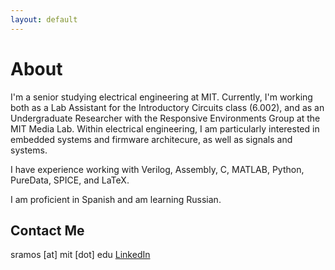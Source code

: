 ```yaml
---
layout: default
---
```


# About

I'm a senior studying electrical engineering at MIT. 
Currently, I'm working both as a Lab Assistant for the Introductory Circuits class (6.002),
and as an Undergraduate Researcher with the Responsive Environments Group at the MIT Media Lab.
Within electrical engineering, I am particularly interested in embedded systems and firmware architecure, as well as signals and systems.


I have experience working with Verilog, Assembly, C, MATLAB, Python, PureData, SPICE, and LaTeX.

I am proficient in Spanish and am learning Russian.

## Contact Me

sramos [at] mit [dot] edu
[LinkedIn](www.linkedin.com/in/sienna-ramos-b771878b)



